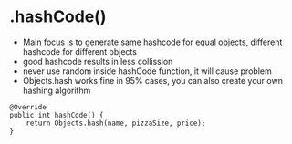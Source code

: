 # .hashCode()
- Main focus is to generate same hashcode for equal objects, different hashcode for different objects
- good hashcode results in less collission
- never use random inside hashCode function, it will cause problem
- Objects.hash works fine in 95% cases, you can also create your own hashing algorithm
```
@Override
public int hashCode() {
    return Objects.hash(name, pizzaSize, price);
}
```